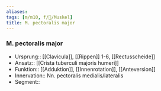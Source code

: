 ```yaml
---
aliases: 
tags: [m/m10, f/🦴/Muskel]
title: M. pectoralis major
---
```

### M. pectoralis major
- Ursprung:: [[Clavicula]], [[Rippen]] 1-6, [[Rectusscheide]]
- Ansatz:: [[Crista tuberculi majoris humeri]]
- Funktion:: [[Adduktion]], [[Innenrotation]], [[Anteversion]]
- Innervation:: Nn. pectoralis medialis/lateralis
- Segment:: 